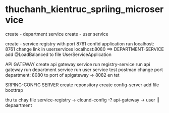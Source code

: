 # thuchanh_kientruc_spriing_microservice
create - department service
create - user service

create - service registry with port 8761
confid application
run localhost: 8761
change link in userservices
localhost:8080 ==> DEPARTMENT-SERVICE
add @LoadBalanced to file UserServiceApplication

API GATEWAY
create api gateway service
run registry-service
run api gateway
run department service
run user service
test postman 
change port department: 8080 to port of apigateway -> 8082 en tet
 
SRPING-CONFIG SERVER
create reponsitory
create config-server 
add file boottrap


thu tu chay file service-registry -> clound-config -? api-gateway -> user || depaartment
